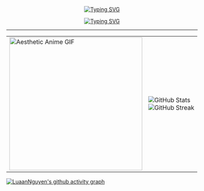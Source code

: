 <p align="center">
  <a href="https://github.com/LuaanNguyen">
    <img src="https://readme-typing-svg.demolab.com?font=Fira+Code&weight=100&size=35&duration=4997&pause=1000&color=1DB954&center=true&vCenter=true&width=435&lines=Luan+Nguyen+" alt="Typing SVG" />
  </a>
</p>

<p align="center">
  <a href="https://git.io/typing-svg">
    <img src="https://readme-typing-svg.demolab.com?font=Fira+Code&weight=100&size=16&duration=3000&pause=1000&color=FF671F&background=212121&center=true&vCenter=true&width=435&lines=Full-stack+Developer+and+UX%2FUI+Designer" alt="Typing SVG" />
  </a>
</p>

<!--
<p align="center">
  <a href="mailto:luanthiennguyen2003@gmail.com" tyle="margin: 0 10px;">
    <img height="32" alt="Mail" src="img/gmail.png" />
  </a>
  <a href="https://www.linkedin.com/in/luanthiennguyen/">
    <img height="32" alt="LinkedIn" src="img/linkedin.png" />
  </a>
  <a href="https://www.instagram.com/luannuen/">
    <img height="32" alt="Instagram" src="img/instagram.png" />
  </a>
  <a href="https://www.luannguyen.net/">
    <img height="26" alt="Personal" src="img/personal.png" />
  </a>
</p>

-->
---

<table align="center">
  <tr>
    <td>
      <img src="https://media.giphy.com/media/2SYqgPxMm2kbVe3y02/giphy.gif" alt="Aesthetic Anime GIF" width="350"/>
    </td>
    <td>
      <img src="https://github-readme-stats.vercel.app/api?username=LuaanNguyen&show_icons=true&theme=flag-india" alt="GitHub Stats" />
      <br />
      <img src="https://streak-stats.demolab.com?user=LuaanNguyen&theme=flag-india" alt="GitHub Streak" />
    </td>
  </tr>
</table>

[![LuaanNguyen's github activity graph](https://github-readme-activity-graph.vercel.app/graph?username=LuaanNguyen&bg_color=212121&line=1db954&title_color=1db954&color=FF671F)](https://github.com/LuaanNguyen)
